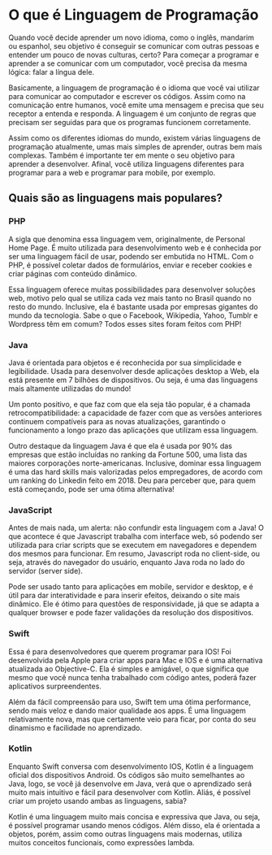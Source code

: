 # O  que é Linguagem de Programação



Quando você decide aprender um novo idioma, como o inglês, mandarim ou espanhol, seu objetivo é conseguir se comunicar com outras pessoas e entender um pouco de novas culturas, certo? Para começar a programar e aprender a se comunicar com um computador, você precisa da mesma lógica: falar a língua dele.

Basicamente, a linguagem de programação é o idioma que você vai utilizar para comunicar ao computador e escrever os códigos. Assim como na comunicação entre humanos, você emite uma mensagem e precisa que seu receptor a entenda e responda. A linguagem é um conjunto de regras que precisam ser seguidas para que os programas funcionem corretamente.

Assim como os diferentes idiomas do mundo, existem várias linguagens de programação atualmente, umas mais simples de aprender, outras bem mais complexas. Também é importante ter em mente o seu objetivo para aprender a desenvolver. Afinal, você utiliza linguagens diferentes para programar para a web e programar para mobile, por exemplo.



##	Quais são as linguagens mais populares?



### PHP

A sigla que denomina essa linguagem vem, originalmente, de Personal Home Page. É muito utilizada para desenvolvimento web e é conhecida por ser uma linguagem fácil de usar, podendo ser embutida no HTML. Com o PHP, é possível coletar dados de formulários, enviar e receber cookies e criar páginas com conteúdo dinâmico.

Essa linguagem oferece muitas possibilidades para desenvolver soluções web, motivo pelo qual se utiliza cada vez mais tanto no Brasil quando no resto do mundo. Inclusive, ela é bastante usada por empresas gigantes do mundo da tecnologia. Sabe o que o Facebook, Wikipedia, Yahoo, Tumblr e Wordpress têm em comum? Todos esses sites foram feitos com PHP!

### Java

Java é orientada para objetos e é reconhecida por sua simplicidade e legibilidade. Usada para desenvolver desde aplicações desktop a Web, ela está presente em 7 bilhões de dispositivos. Ou seja, é uma das linguagens mais altamente utilizadas do mundo! 

Um ponto positivo, e que faz com que ela seja tão popular, é a chamada retrocompatibilidade: a capacidade de fazer com que as versões anteriores continuem compatíveis para as novas atualizações, garantindo o funcionamento a longo prazo das aplicações que utilizam essa linguagem.

Outro destaque da linguagem Java é que ela é usada por 90% das empresas que estão incluídas no ranking da Fortune 500, uma lista das maiores corporações norte-americanas. Inclusive, dominar essa linguagem é uma das hard skills mais valorizadas pelos empregadores, de acordo com um ranking do Linkedin feito em 2018. Deu para perceber que, para quem está começando, pode ser uma ótima alternativa!

### JavaScript 

Antes de mais nada, um alerta: não confundir esta linguagem com a Java! O que acontece é que Javascript trabalha com interface web, só podendo ser utilizada para criar scripts que se executem em navegadores e dependem dos mesmos para funcionar. Em resumo, Javascript roda no client-side, ou seja, através do navegador do usuário, enquanto Java roda no lado do servidor (server side).

Pode ser usado tanto para aplicações em mobile, servidor e desktop, e é útil para dar interatividade e para inserir efeitos, deixando o site mais dinâmico. Ele é ótimo para questões de responsividade, já que se adapta a qualquer browser e pode fazer validações da resolução dos dispositivos.

### Swift

Essa é para desenvolvedores que querem programar para IOS! Foi desenvolvida pela Apple para criar apps para Mac e IOS e é uma alternativa atualizada ao Objective-C. Ela é simples e amigável, o que significa que mesmo que você nunca tenha trabalhado com código antes, poderá fazer aplicativos surpreendentes.

Além da fácil compreensão para uso, Swift tem uma ótima performance, sendo mais veloz e dando maior qualidade aos apps. É uma linguagem relativamente nova, mas que certamente veio para ficar, por conta do seu dinamismo e facilidade no aprendizado.

### Kotlin

Enquanto Swift conversa com desenvolvimento IOS, Kotlin é a linguagem oficial dos dispositivos Android. Os códigos são muito semelhantes ao Java, logo, se você já desenvolve em Java, verá que o aprendizado será muito mais intuitivo e fácil para desenvolver com Kotlin. Aliás, é possível criar um projeto usando ambas as linguagens, sabia?

Kotlin é uma linguagem muito mais concisa e expressiva que Java, ou seja, é possível programar usando menos códigos. Além disso, ela é orientada a objetos, porém, assim como outras linguagens mais modernas, utiliza muitos conceitos funcionais, como expressões lambda.

